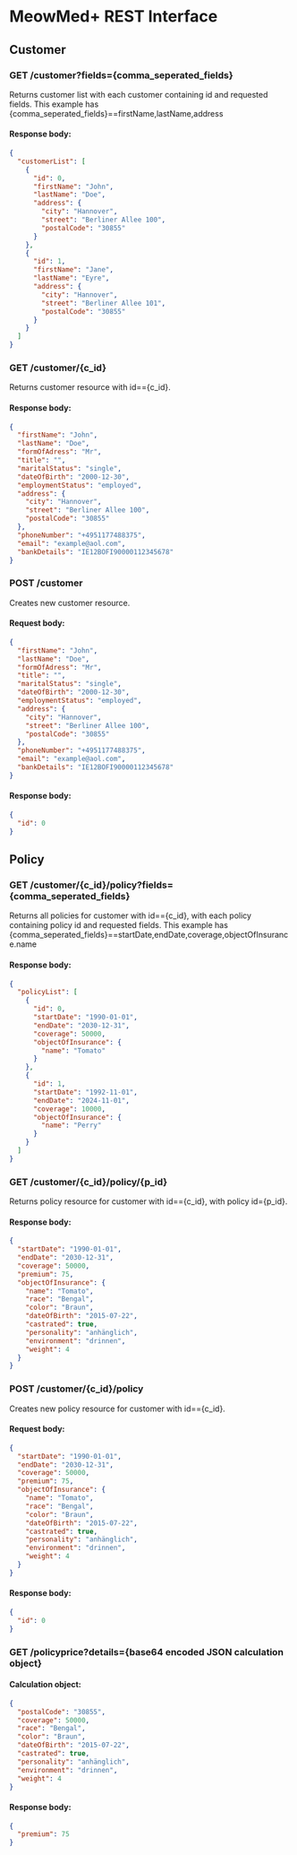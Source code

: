 # MeowMed+ REST Interface
## Customer
### GET /customer?fields={comma_seperated_fields}
Returns customer list with each customer containing id and requested fields. This example has {comma_seperated_fields}==firstName,lastName,address

#### Response body:
```json
{
  "customerList": [
    {
      "id": 0,
      "firstName": "John",
      "lastName": "Doe",
      "address": {
        "city": "Hannover",
        "street": "Berliner Allee 100",
        "postalCode": "30855"
      }
    },
    {
      "id": 1,
      "firstName": "Jane",
      "lastName": "Eyre",
      "address": {
        "city": "Hannover",
        "street": "Berliner Allee 101",
        "postalCode": "30855"
      }
    }
  ]
}
```

### GET /customer/{c_id}
Returns customer resource with id=={c_id}.

#### Response body:
```json
{
  "firstName": "John",
  "lastName": "Doe",
  "formOfAdress": "Mr",
  "title": "",
  "maritalStatus": "single",
  "dateOfBirth": "2000-12-30",
  "employmentStatus": "employed",
  "address": {
    "city": "Hannover",
    "street": "Berliner Allee 100",
    "postalCode": "30855"
  },
  "phoneNumber": "+4951177488375",
  "email": "example@aol.com",
  "bankDetails": "IE12BOFI90000112345678"
}
```
### POST /customer
Creates new customer resource.

#### Request body:
```json
{
  "firstName": "John",
  "lastName": "Doe",
  "formOfAdress": "Mr",
  "title": "",
  "maritalStatus": "single",
  "dateOfBirth": "2000-12-30",
  "employmentStatus": "employed",
  "address": {
    "city": "Hannover",
    "street": "Berliner Allee 100",
    "postalCode": "30855"
  },
  "phoneNumber": "+4951177488375",
  "email": "example@aol.com",
  "bankDetails": "IE12BOFI90000112345678"
}
```
#### Response body:
```json
{
  "id": 0
}
```
## Policy
### GET /customer/{c_id}/policy?fields={comma_seperated_fields}
Returns all policies for customer with id=={c_id}, with each policy containing policy id and requested fields. This example has {comma_seperated_fields}==startDate,endDate,coverage,objectOfInsurance.name

#### Response body:
```json
{
  "policyList": [
    {
      "id": 0,
      "startDate": "1990-01-01",
      "endDate": "2030-12-31",
      "coverage": 50000,
      "objectOfInsurance": {
        "name": "Tomato"
      }
    },
    {
      "id": 1,
      "startDate": "1992-11-01",
      "endDate": "2024-11-01",
      "coverage": 10000,
      "objectOfInsurance": {
        "name": "Perry"
      }
    }
  ]
}
```
### GET /customer/{c_id}/policy/{p_id}
Returns policy resource for customer with id=={c_id}, with policy id={p_id}.

#### Response body:
```json
{
  "startDate": "1990-01-01",
  "endDate": "2030-12-31",
  "coverage": 50000,
  "premium": 75,
  "objectOfInsurance": {
    "name": "Tomato",
    "race": "Bengal",
    "color": "Braun",
    "dateOfBirth": "2015-07-22",
    "castrated": true,
    "personality": "anhänglich",
    "environment": "drinnen",
    "weight": 4
  }
}
```
### POST /customer/{c_id}/policy
Creates new policy resource for customer with id=={c_id}.

#### Request body:
```json
{
  "startDate": "1990-01-01",
  "endDate": "2030-12-31",
  "coverage": 50000,
  "premium": 75,
  "objectOfInsurance": {
    "name": "Tomato",
    "race": "Bengal",
    "color": "Braun",
    "dateOfBirth": "2015-07-22",
    "castrated": true,
    "personality": "anhänglich",
    "environment": "drinnen",
    "weight": 4
  }
}
```
#### Response body:
```json
{
  "id": 0
}
```
### GET /policyprice?details={base64 encoded JSON calculation object}
#### Calculation object:
```json
{
  "postalCode": "30855",
  "coverage": 50000,
  "race": "Bengal",
  "color": "Braun",
  "dateOfBirth": "2015-07-22",
  "castrated": true,
  "personality": "anhänglich",
  "environment": "drinnen",
  "weight": 4
}
```
#### Response body:
```json
{
  "premium": 75
}
```